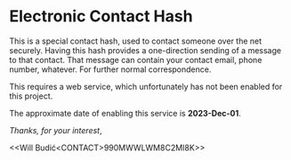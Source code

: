 # Electronic Contact Hash

   This is a special contact hash, used to contact someone over the net securely.
   Having this hash provides a one-direction sending of a message to that contact.
   That message can contain your contact email, phone number, whatever.
   For further normal correspondence.

   This requires a web service, which unfortunately has not been enabled for this project.

   The approximate date of enabling this service is **2023-Dec-01**.

   *Thanks, for your interest*,
   
   \<\<Will Budić\<CONTACT\>990MWWLWM8C2MI8K\>\>
